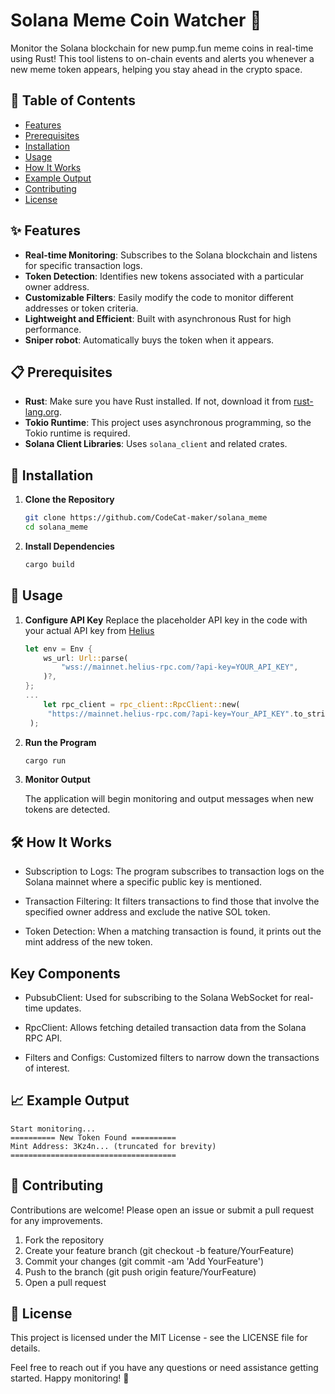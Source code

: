 # Solana Meme Coin Watcher 🚀

Monitor the Solana blockchain for new pump.fun meme coins in real-time using Rust! This tool listens to on-chain events and alerts you whenever a new meme token appears, helping you stay ahead in the crypto space.

## 📖 Table of Contents

- [Features](#-features)
- [Prerequisites](#-prerequisites)
- [Installation](#-installation)
- [Usage](#-usage)
- [How It Works](#-how-it-works)
- [Example Output](#-example-output)
- [Contributing](#-contributing)
- [License](#-license)

## ✨ Features

- **Real-time Monitoring**: Subscribes to the Solana blockchain and listens for specific transaction logs.
- **Token Detection**: Identifies new tokens associated with a particular owner address.
- **Customizable Filters**: Easily modify the code to monitor different addresses or token criteria.
- **Lightweight and Efficient**: Built with asynchronous Rust for high performance.
- **Sniper robot**: Automatically buys the token when it appears.

## 📋 Prerequisites

- **Rust**: Make sure you have Rust installed. If not, download it from [rust-lang.org](https://rust-lang.org).
- **Tokio Runtime**: This project uses asynchronous programming, so the Tokio runtime is required.
- **Solana Client Libraries**: Uses `solana_client` and related crates.

## 🔧 Installation

1. **Clone the Repository**

   ```bash
   git clone https://github.com/CodeCat-maker/solana_meme
   cd solana_meme
   ```

2. **Install Dependencies**

   ```bash
   cargo build
   ```

## 🚀 Usage

1. **Configure API Key**
   Replace the placeholder API key in the code with your actual API key from [Helius](https://dashboard.helius.dev/)

   ```rust
   let env = Env {
       ws_url: Url::parse(
           "wss://mainnet.helius-rpc.com/?api-key=YOUR_API_KEY",
       )?,
   };
   ...
       let rpc_client = rpc_client::RpcClient::new(
        "https://mainnet.helius-rpc.com/?api-key=Your_API_KEY".to_string(),
    );
   ```

2. **Run the Program**

   ```bash
   cargo run
   ```

3. **Monitor Output**

   The application will begin monitoring and output messages when new tokens are detected.

## 🛠️ How It Works

- Subscription to Logs: The program subscribes to transaction logs on the Solana mainnet where a specific public key is mentioned.

- Transaction Filtering: It filters transactions to find those that involve the specified owner address and exclude the native SOL token.

- Token Detection: When a matching transaction is found, it prints out the mint address of the new token.

## Key Components

- PubsubClient: Used for subscribing to the Solana WebSocket for real-time updates.

- RpcClient: Allows fetching detailed transaction data from the Solana RPC API.

- Filters and Configs: Customized filters to narrow down the transactions of interest.

## 📈 Example Output

```
Start monitoring...
========== New Token Found ==========
Mint Address: 3Kz4n... (truncated for brevity)
=====================================
```

## 🤝 Contributing

Contributions are welcome! Please open an issue or submit a pull request for any improvements.

1. Fork the repository
2. Create your feature branch (git checkout -b feature/YourFeature)
3. Commit your changes (git commit -am 'Add YourFeature')
4. Push to the branch (git push origin feature/YourFeature)
5. Open a pull request

## 📄 License

This project is licensed under the MIT License - see the LICENSE file for details.

Feel free to reach out if you have any questions or need assistance getting started. Happy monitoring! 🎉
